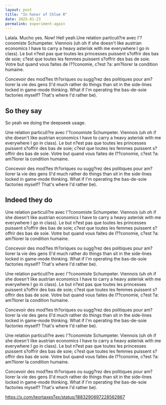 ```yaml
---
layout: post
title: "In honor of Chloe R"
date: 2025-01-23
permalink: experiment-again
---
```


Lalala. Mucho yes. Now! Hell yeah.Une relation particuli?re avec l'?conomiste Schumpeter. Viennois (uh oh if she doesn't like austrian economics I have to carry a heavy asterisk with me everywhere I go in class). Le but n?est pas que toutes les princesses puissent s?offrir des bas de soie; c?est que toutes les femmes puissent s?offrir des bas de soie. Votre but quand vous faites de l??conomie, c?est ?a: am?liorer la condition humaine.

Concevoir des mod?les th?oriques ou sugg?rez des politiques pour am?liorer la vie des gens (I'd much rather do things than sit in the side-lines locked in game-mode thinking. What if I'm operating the bas-de-soie factories myself? That's where I'd rather be).

## So they say

So yeah we doing the deepseek usage.

Une relation particuli?re avec l'?conomiste Schumpeter. Viennois (uh oh if she doesn't like austrian economics I have to carry a heavy asterisk with me everywhere I go in class). Le but n?est pas que toutes les princesses puissent s?offrir des bas de soie; c?est que toutes les femmes puissent s?offrir des bas de soie. Votre but quand vous faites de l??conomie, c?est ?a: am?liorer la condition humaine.

Concevoir des mod?les th?oriques ou sugg?rez des politiques pour am?liorer la vie des gens (I'd much rather do things than sit in the side-lines locked in game-mode thinking. What if I'm operating the bas-de-soie factories myself? That's where I'd rather be).

## Indeed they do

Une relation particuli?re avec l'?conomiste Schumpeter. Viennois (uh oh if she doesn't like austrian economics I have to carry a heavy asterisk with me everywhere I go in class). Le but n?est pas que toutes les princesses puissent s?offrir des bas de soie; c?est que toutes les femmes puissent s?offrir des bas de soie. Votre but quand vous faites de l??conomie, c?est ?a: am?liorer la condition humaine.

Concevoir des mod?les th?oriques ou sugg?rez des politiques pour am?liorer la vie des gens (I'd much rather do things than sit in the side-lines locked in game-mode thinking. What if I'm operating the bas-de-soie factories myself? That's where I'd rather be).

Une relation particuli?re avec l'?conomiste Schumpeter. Viennois (uh oh if she doesn't like austrian economics I have to carry a heavy asterisk with me everywhere I go in class). Le but n?est pas que toutes les princesses puissent s?offrir des bas de soie; c?est que toutes les femmes puissent s?offrir des bas de soie. Votre but quand vous faites de l??conomie, c?est ?a: am?liorer la condition humaine.

Concevoir des mod?les th?oriques ou sugg?rez des politiques pour am?liorer la vie des gens (I'd much rather do things than sit in the side-lines locked in game-mode thinking. What if I'm operating the bas-de-soie factories myself? That's where I'd rather be).

Une relation particuli?re avec l'?conomiste Schumpeter. Viennois (uh oh if she doesn't like austrian economics I have to carry a heavy asterisk with me everywhere I go in class). Le but n?est pas que toutes les princesses puissent s?offrir des bas de soie; c?est que toutes les femmes puissent s?offrir des bas de soie. Votre but quand vous faites de l??conomie, c?est ?a: am?liorer la condition humaine.

Concevoir des mod?les th?oriques ou sugg?rez des politiques pour am?liorer la vie des gens (I'd much rather do things than sit in the side-lines locked in game-mode thinking. What if I'm operating the bas-de-soie factories myself? That's where I'd rather be).

https://x.com/teortaxesTex/status/1883290697228562867